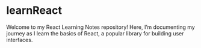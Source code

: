# learnReact
Welcome to my React Learning Notes repository! Here, I’m documenting my journey as I learn the basics of React, a popular library for building user interfaces.
